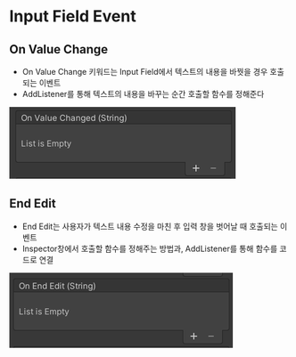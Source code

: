 # Input Field Event

## On Value Change
- On Value Change 키워드는 Input Field에서 텍스트의 내용을 바꿧을 경우 호출되는 이벤트
-  AddListener를 통해 텍스트의 내용을 바꾸는 순간 호출할 함수를 정해준다

![Alt text](<Images/On value change.PNG>)

## End Edit
- End Edit는 사용자가 텍스트 내용 수정을 마친 후 입력 창을 벗어날 때 호출되는 이벤트
- Inspector창에서 호출할 함수를 정해주는 방법과, AddListener를 통해 함수를 코드로 연결

![Alt text](<Images/on End edit.PNG>)